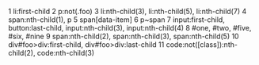 1 li:first-child
2 p:not(.foo)
3 li:nth-child(3), li:nth-child(5), li:nth-child(7)
4 span:nth-child(1), p
5 span[data-item]
6 p~span
7 input:first-child, button:last-child, input:nth-child(3), input:nth-child(4)
8 #one, #two, #five, #six, #nine
9 span:nth-child(2), span:nth-child(3), span:nth-child(5)
10 div#foo>div:first-child, div#foo>div:last-child
11 code:not([class]):nth-child(2), code:nth-child(3)
